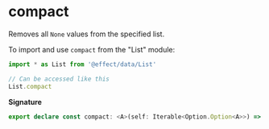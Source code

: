 # compact

Removes all `None` values from the specified list.

To import and use `compact` from the "List" module:

```ts
import * as List from '@effect/data/List'

// Can be accessed like this
List.compact
```

**Signature**

```ts
export declare const compact: <A>(self: Iterable<Option.Option<A>>) => List<A>
```
